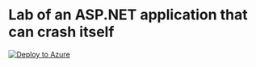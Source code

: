 # Lab of an ASP.NET application that can crash itself
[![Deploy to Azure](http://azuredeploy.net/deploybutton.png)](https://azuredeploy.net/)
